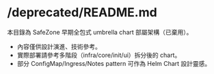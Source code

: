 # /deprecated/README.md

本目錄為 SafeZone 早期全包式 umbrella chart 部屬架構（已棄用）。

- 內容僅供設計演進、技術參考。
- 實際部署請參考多階段（infra/core/init/ui）拆分後的 chart。
- 部分 ConfigMap/Ingress/Notes pattern 可作為 Helm Chart 設計靈感。